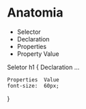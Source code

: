 # Anatomia

* Selector
* Declaration
* Properties
* Property Value

Seletor
h1 {
    Declaration
    ...

    Properties  Value
    font-size:  60px;
}